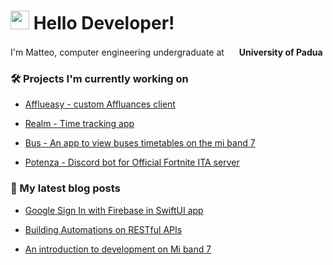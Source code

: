 <h1><img src="https://emojis.slackmojis.com/emojis/images/1531849430/4246/blob-sunglasses.gif?1531849430" width="30"/> Hello Developer!</h1>

<p>I'm Matteo, computer engineering undergraduate at <img src="https://www.unipd.it/sites/unipd.it/files/unnamed-4_0.png" width="16"/> <b>University of Padua</b></p>

<h3>🛠️ Projects I'm currently working on</h3>

- [Afflueasy - custom Affluances client]()

- [Realm - Time tracking app](https://github.com/mettiuss/realm)

- [Bus - An app to view buses timetables on the mi band 7](https://github.com/mettiuss/bus)

- [Potenza - Discord bot for Official Fortnite ITA server](https://github.com/mettiuss/potenza)


<h3>📝 My latest blog posts</h3>

- [Google Sign In with Firebase in SwiftUI app](https://medium.com/@matteocuzzolin/google-sign-in-with-firebase-in-swiftui-app-c8dc7b7ed4f9)

- [Building Automations on RESTful APIs](https://medium.com/@matteocuzzolin/building-automations-on-restful-apis-webhooks-on-notion-api-875781ce2275)

- [An introduction to development on Mi band 7](https://medium.com/@matteocuzzolin/mi-band-7-development-5a9d83ca0d71)

